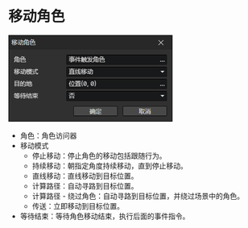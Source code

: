 # 移动角色

![](img/moveActor-1.png)

- 角色：角色访问器
- 移动模式
  - 停止移动：停止角色的移动包括跟随行为。
  - 持续移动：朝指定角度持续移动，直到停止移动。
  - 直线移动：直线移动到目标位置。
  - 计算路径：自动寻路到目标位置。
  - 计算路径 - 绕过角色：自动寻路到目标位置，并绕过场景中的角色。
  - 传送：立即移动到目标位置。
- 等待结束：等待角色移动结束，执行后面的事件指令。